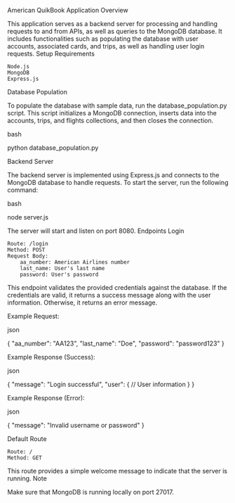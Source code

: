 American QuikBook Application
Overview

This application serves as a backend server for processing and handling requests to and from APIs, as well as queries to the MongoDB database. It includes functionalities such as populating the database with user accounts, associated cards, and trips, as well as handling user login requests.
Setup
Requirements

    Node.js
    MongoDB
    Express.js

Database Population

To populate the database with sample data, run the database_population.py script. This script initializes a MongoDB connection, inserts data into the accounts, trips, and flights collections, and then closes the connection.

bash

python database_population.py

Backend Server

The backend server is implemented using Express.js and connects to the MongoDB database to handle requests. To start the server, run the following command:

bash

node server.js

The server will start and listen on port 8080.
Endpoints
Login

    Route: /login
    Method: POST
    Request Body:
        aa_number: American Airlines number
        last_name: User's last name
        password: User's password

This endpoint validates the provided credentials against the database. If the credentials are valid, it returns a success message along with the user information. Otherwise, it returns an error message.

Example Request:

json

{
    "aa_number": "AA123",
    "last_name": "Doe",
    "password": "password123"
}

Example Response (Success):

json

{
    "message": "Login successful",
    "user": {
        // User information
    }
}

Example Response (Error):

json

{
    "message": "Invalid username or password"
}

Default Route

    Route: /
    Method: GET

This route provides a simple welcome message to indicate that the server is running.
Note

Make sure that MongoDB is running locally on port 27017.